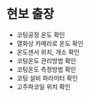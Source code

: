 



# 현보 출장
-  코팅공정 온도 확인
- 열화상 카메라로 온도 확인
- 온도센서 위치, 개소 확인
- 코팅온도 관리방법 확인
- 코팅온도 측정방법 확인
- 코팅 설비 파라미터 확인
- 고주파코일 위치 확인
